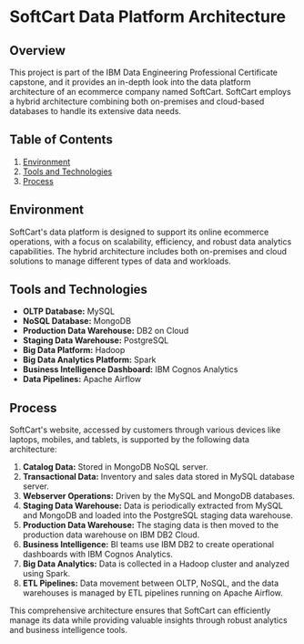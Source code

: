 # SoftCart Data Platform Architecture

## Overview
This project is part of the IBM Data Engineering Professional Certificate capstone, and it provides an in-depth look into the data platform architecture of an ecommerce company named SoftCart. SoftCart employs a hybrid architecture combining both on-premises and cloud-based databases to handle its extensive data needs.

## Table of Contents
1. [Environment](#environment)
2. [Tools and Technologies](#tools-and-technologies)
3. [Process](#process)

## Environment
SoftCart's data platform is designed to support its online ecommerce operations, with a focus on scalability, efficiency, and robust data analytics capabilities. The hybrid architecture includes both on-premises and cloud solutions to manage different types of data and workloads.

## Tools and Technologies
- **OLTP Database:** MySQL
- **NoSQL Database:** MongoDB
- **Production Data Warehouse:** DB2 on Cloud
- **Staging Data Warehouse:** PostgreSQL
- **Big Data Platform:** Hadoop
- **Big Data Analytics Platform:** Spark
- **Business Intelligence Dashboard:** IBM Cognos Analytics
- **Data Pipelines:** Apache Airflow

## Process
SoftCart's website, accessed by customers through various devices like laptops, mobiles, and tablets, is supported by the following data architecture:

1. **Catalog Data:** Stored in MongoDB NoSQL server.
2. **Transactional Data:** Inventory and sales data stored in MySQL database server.
3. **Webserver Operations:** Driven by the MySQL and MongoDB databases.
4. **Staging Data Warehouse:** Data is periodically extracted from MySQL and MongoDB and loaded into the PostgreSQL staging data warehouse.
5. **Production Data Warehouse:** The staging data is then moved to the production data warehouse on IBM DB2 Cloud.
6. **Business Intelligence:** BI teams use IBM DB2 to create operational dashboards with IBM Cognos Analytics.
7. **Big Data Analytics:** Data is collected in a Hadoop cluster and analyzed using Spark.
8. **ETL Pipelines:** Data movement between OLTP, NoSQL, and the data warehouses is managed by ETL pipelines running on Apache Airflow.

This comprehensive architecture ensures that SoftCart can efficiently manage its data while providing valuable insights through robust analytics and business intelligence tools.
